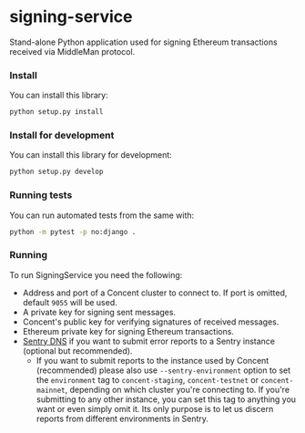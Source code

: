 # signing-service

Stand-alone Python application used for signing Ethereum transactions received via MiddleMan protocol.


### Install

You can install this library:

``` bash
python setup.py install
```


### Install for development

You can install this library for development:

``` bash
python setup.py develop
```


### Running tests

You can run automated tests from the same  with:

``` bash
python -m pytest -p no:django .
```


### Running

To run SigningService you need the following:

- Address and port of a Concent cluster to connect to. If port is omitted, default `9055` will be used.
- A private key for signing sent messages.
- Concent's public key for verifying signatures of received messages.
- Ethereum private key for signing Ethereum transactions.
- [Sentry DNS](https://docs.sentry.io/quickstart/#configure-the-dsn) if you want to submit error reports to a
  Sentry instance (optional but recommended).
    - If you want to submit reports to the instance used by Concent (recommended) please also use `--sentry-environment` option to set the `environment` tag to `concent-staging`, `concent-testnet` or `concent-mainnet`, depending on which cluster you're connecting to. If you're submitting to any other instance, you can set this tag to anything you want or even simply omit it. Its only purpose is to let us discern reports from different environments in Sentry.
